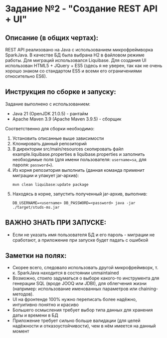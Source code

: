 # Задание №2 - "Создание REST API + UI"
## Описание (в общих чертах):
REST API реализовано на Java с использованием микрофреймворка SparkJava.
В качестве БД была выбрана H2 в файловом режиме работы. Для миграций использовался Liquibase. 
Для создания UI использован HTML5 + JQuery + ES5 
(здесь я не уверен, так как не очень хорошо знаком со стандартом ES5 и всеми его ограничениями относительно ES6).

## Инструкция по сборке и запуску:
Задание выполнено с использованием:
* Java 21 (OpenJDK 21.0.5) - рантайм
* Apache Maven 3.9 (Apache Maven 3.9.5) - сборщик

Соответственно для сборки необходимо:
1. Установить описанные выше зависимости
2. Клонировать данный репозиторий
3. В директории src/main/resources скопировать файл example.liquibase.properties в liquibase.properties 
и заполнить необходимые поля (для имени пользователя: `username=sa`, для пароля: `password=`).
4. Из корня репозитория выполнить (данная команда применит миграции и упакует jar-архив):
    ```shell
    mvn clean liquibase:update package
    ```
5. Находясь в корне, запустить полученный jar-архив, выполнив:
    ```shell
   DB_USERNAME=<username> DB_PASSWORD=<password> java -jar ./target/studs-ms.jar
   ```

## ВАЖНО ЗНАТЬ ПРИ ЗАПУСКЕ:
* Если не указать имя пользователя БД и его пароль - миграции не сработают, 
а приложение при запуске будет падать с ошибкой

## Заметки на полях:
* Скорее всего, следовало использовать другой микрофреймворк, т. к. SparkJava находится в состоянии unmaintained
* Возможно, стоило задуматься о выборе какого-то инструмента для генерации SQL (вроде JOOQ или JDBI), 
для облегчения жизни (например: использование именованных параметров или chaining-методов).
* UI на фронтенде 100% нужно переписать более надёжно, интуитивно понятно и красиво
* Большего осмысления требует выбор типа данных для хранения даты и времени в БД
* Приложение требует сильно больше валидации (для целей надёжности и отказоустойчивости), 
чем в нём имеется на данный момент